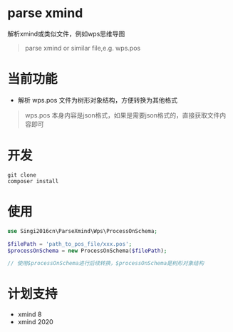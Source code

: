 # parse xmind

解析xmind或类似文件，例如wps思维导图

> parse xmind or similar file,e.g. wps.pos

# 当前功能

- 解析 wps.pos 文件为树形对象结构，方便转换为其他格式

> wps.pos 本身内容是json格式，如果是需要json格式的，直接获取文件内容即可

# 开发

```
git clone
composer install
```

# 使用

```php
use Singi2016cn\ParseXmind\Wps\ProcessOnSchema;

$filePath = 'path_to_pos_file/xxx.pos';
$processOnSchema = new ProcessOnSchema($filePath);

// 使用$processOnSchema进行后续转换，$processOnSchema是树形对象结构
```

# 计划支持

- xmind 8
- xmind 2020

